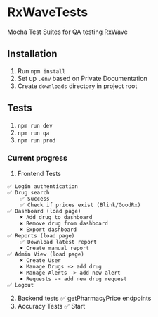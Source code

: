 # RxWaveTests
Mocha Test Suites for QA testing RxWave

## Installation 
1. Run `npm install`
2. Set up `.env` based on Private Documentation
3. Create `downloads` directory in project root

## Tests
1. `npm run dev`
2. `npm run qa`
3. `npm run prod`

### Current progress
  1. Frontend Tests
  
    ✅ Login authentication
    ✅ Drug search
        ✅ Success
        ✅ Check if prices exist (Blink/GoodRx)
    ✅ Dashboard (load page)
        ✖️ Add drug to dashboard
        ✖️ Remove drug from dashboard
        ✖️ Export dashboard
    ✅ Reports (load page)
        ✅ Download latest report
        ✖️ Create manual report
    ✅ Admin View (load page)
        ✖️ Create User
        ✖️ Manage Drugs -> add drug
        ✖️ Manage Alerts -> add new alert
        ✖️ Requests -> add new drug request
    ✅ Logout
  2. Backend tests
    ✅ getPharmacyPrice endpoints
  3. Accuracy Tests
    ✅ Start
